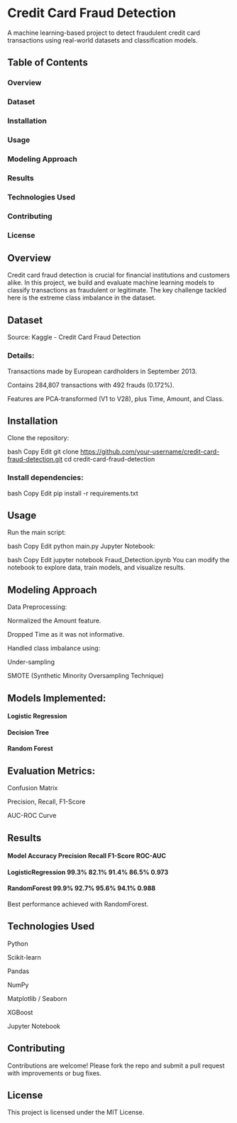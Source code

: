 # Credit Card Fraud Detection

A machine learning-based project to detect fraudulent credit card transactions using real-world datasets and classification models.

## Table of Contents
### Overview

### Dataset

### Installation

### Usage

### Modeling Approach

### Results

### Technologies Used

### Contributing

### License

## Overview
Credit card fraud detection is crucial for financial institutions and customers alike. In this project, we build and evaluate machine learning models to classify transactions as fraudulent or legitimate. The key challenge tackled here is the extreme class imbalance in the dataset.

## Dataset
Source: Kaggle - Credit Card Fraud Detection

### Details:

Transactions made by European cardholders in September 2013.

Contains 284,807 transactions with 492 frauds (0.172%).

Features are PCA-transformed (V1 to V28), plus Time, Amount, and Class.

##  Installation
Clone the repository:

bash
Copy
Edit
git clone https://github.com/your-username/credit-card-fraud-detection.git
cd credit-card-fraud-detection
### Install dependencies:

bash
Copy
Edit
pip install -r requirements.txt
##  Usage
Run the main script:

bash
Copy
Edit
python main.py
Jupyter Notebook:

bash
Copy
Edit
jupyter notebook Fraud_Detection.ipynb
You can modify the notebook to explore data, train models, and visualize results.

## Modeling Approach
Data Preprocessing:

Normalized the Amount feature.

Dropped Time as it was not informative.

Handled class imbalance using:

Under-sampling

SMOTE (Synthetic Minority Oversampling Technique)

## Models Implemented:

#### Logistic Regression

#### Decision Tree

#### Random Forest

## Evaluation Metrics:

Confusion Matrix

Precision, Recall, F1-Score

AUC-ROC Curve

## Results

#### Model	Accuracy	Precision	Recall	F1-Score	ROC-AUC
#### LogisticRegression	99.3%	82.1%	91.4%	86.5%	0.973
#### RandomForest	99.9%	92.7%	95.6%	94.1%	0.988

Best performance achieved with RandomForest.

## Technologies Used
Python

Scikit-learn

Pandas

NumPy

Matplotlib / Seaborn

XGBoost

Jupyter Notebook

## Contributing
Contributions are welcome! Please fork the repo and submit a pull request with improvements or bug fixes.

## License
This project is licensed under the MIT License.
